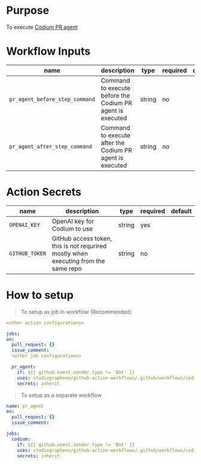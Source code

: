 # Purpose

To execute [Codium PR agent](https://www.codium.ai/products/git-plugin/)

# Workflow Inputs


|name|description|type|required|default|
|---|---|---|---|---|
|`pr_agent_before_step_command`| Command to execute before the Codium PR agent is executed |string| no| |
|`pr_agent_after_step_command`| Command to execute after the Codium PR agent is executed |string| no| |

# Action Secrets

|name|description|type|required|default|
|---|---|---|---|---|
|`OPENAI_KEY`| OpenAI key for Codium to use |string| yes| |
|`GITHUB_TOKEN`| GitHub access token, this is not requrired mostly when executing from the same repo |string| no| |

# How to setup

> To setup as job in workflow (Recommended)

```yaml
<other action configurations>

jobs:
on:
  pull_request: {}
  issue_comment:
  <other job configurations>

  pr_agent:
    if: ${{ github.event.sender.type != 'Bot' }}
    uses: studiographene/github-action-workflows/.github/workflows/codium-pr-agent.yml@v1
    secrets: inherit
```

> To setup as a separate workflow

```yaml
name: pr_agent
on:
  pull_request: {}
  issue_comment:

jobs:
  codium:
    if: ${{ github.event.sender.type != 'Bot' }}
    uses: studiographene/github-action-workflows/.github/workflows/codium-pr-agent.yml@v1
    secrets: inherit
```

